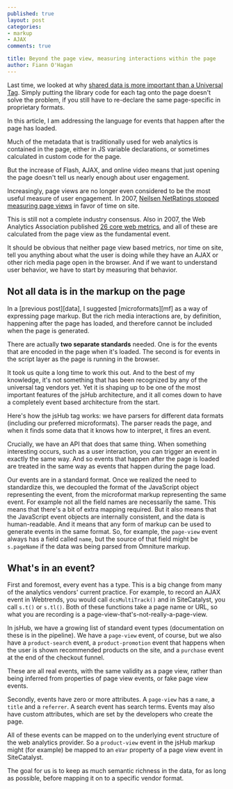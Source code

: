 ```yaml
---
published: true
layout: post
categories: 
- markup
- AJAX
comments: true

title: Beyond the page view, measuring interactions within the page
author: Fiann O'Hagan
--- 
```


<div class="pullout note">
  <p>Last time, we looked at why <a href="/blog/2009/10/17/universal_tag_or_universal_data/">shared data is more important than a Universal Tag</a>. Simply putting the library code for each tag onto the page doesn't solve the problem, if you still have to re-declare the same page-specific in proprietary formats.</p>
  <p>In this article, I am addressing the language for events that happen after the page has loaded.</p>
</div>

Much of the metadata that is traditionally used for web analytics is contained in the page, either in JS variable declarations, or sometimes calculated in custom code for the page.

But the increase of Flash, AJAX, and online video means that just opening the page doesn't tell us nearly enough about user engagement. 

Increasingly, page views are no longer even considered to be the most useful measure of user engagement. In 2007, [Neilsen NetRatings stopped measuring page views][nnr] in favor of time on site.

 [nnr]: http://www.readwriteweb.com/archives/tyranny_of_the_page_view.php

This is still not a complete industry consensus. Also in 2007, the Web Analytics Association published [26 core web metrics][waa], and all of these are calculated from the page view as the fundamental event. 
 
 [waa]: http://www.kaushik.net/avinash/2007/08/web-analytics-standards-26-new-metrics-definitions.html

It should be obvious that neither page view based metrics, nor time on site, tell you anything about what the user is doing while they have an AJAX or other rich media page open in the browser. And if we want to understand user behavior, we have to start by measuring that behavior.

## Not all data is in the markup on the page ##

In a [previous post][data], I suggested [microformats][mf] as a way of expressing page markup. But the rich media interactions are, by definition, happening after the page has loaded, and therefore cannot be included when the page is generated.

<div class="pullout info">
  <p>There are actually <strong>two separate standards</strong> needed. One is for the events that are encoded in the page when it's loaded. The second is for events in the script layer as the page is running in the browser.</p>
</div>

It took us quite a long time to work this out. And to the best of my knowledge, it's not something that has been recognized by any of the universal tag vendors yet. Yet it is shaping up to be one of the most important features of the jsHub architecture, and it all comes down to have a completely event based architecture from the start.

Here's how the jsHub tag works: we have parsers for different data formats (including our preferred microformats). The parser reads the page, and when it finds some data that it knows how to interpret, it fires an event. 

Crucially, we have an API that does that same thing. When something interesting occurs, such as a user interaction, you can trigger an event in exactly the same way. And so events that happen after the page is loaded are treated in the same way as events that happen during the page load.

Our events are in a standard format. Once we realized the need to standardize this, we decoupled the format of the JavaScript object representing the event, from the microformat markup representing the same event. For example not all the field names are necessarily the same. This means that there's a bit of extra mapping required. But it also means that the JavaScript event objects are internally consistent, and the data is human-readable. And it means that any form of markup can be used to generate events in the same format. So, for example, the `page-view` event always has a field called `name`, but the source of that field might be `s.pageName` if the data was being parsed from Omniture markup.

## What's in an event? ##

First and foremost, every event has a type. This is a big change from many of the analytics vendors' current practice. For example, to record an AJAX event in Webtrends, you would call `dcsMultiTrack()` and in SiteCatalyst, you call `s.t()` or `s.tl()`. Both of these functions take a page name or URL, so what you are recording is a page-view-that's-not-really-a-page-view.

In jsHub, we have a growing list of standard event types (documentation on these is in the pipeline). We have a `page-view` event, of course, but we also have a `product-search` event, a `product-promotion` event that happens when the user is shown recommended products on the site, and a `purchase` event at the end of the checkout funnel. 

These are all real events, with the same validity as a page view, rather than being inferred from properties of page view events, or fake page view events. 

Secondly, events have zero or more attributes. A `page-view` has a `name`, a `title` and a `referrer`. A search event has search terms. Events may also have custom attributes, which are set by the developers who create the page.

All of these events can be mapped on to the underlying event structure of the web analytics provider. So a `product-view` event in the jsHub markup might (for example) be mapped to an `eVar` property of a page view event in SiteCatalyst.

The goal for us is to keep as much semantic richness in the data, for as long as possible, before mapping it on to a specific vendor format.